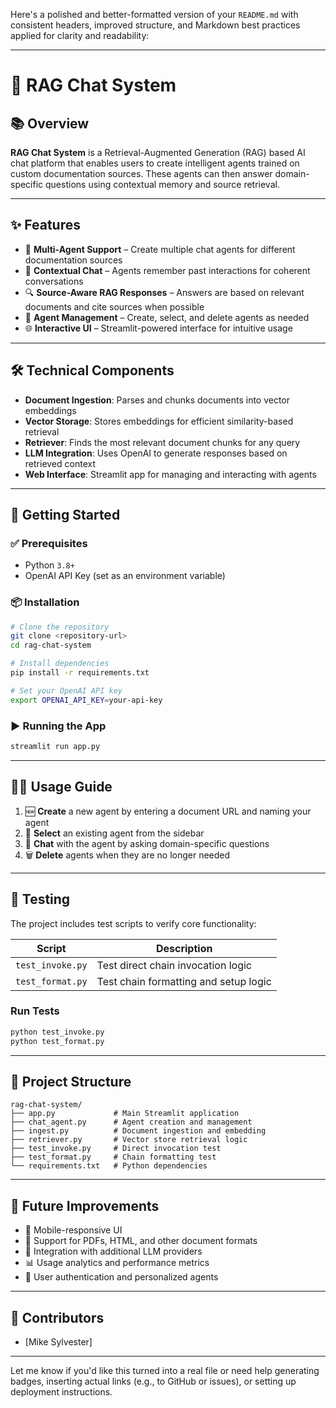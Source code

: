Here's a polished and better-formatted version of your `README.md` with consistent headers, improved structure, and Markdown best practices applied for clarity and readability:

---

# 🤖 RAG Chat System

## 📚 Overview

**RAG Chat System** is a Retrieval-Augmented Generation (RAG) based AI chat platform that enables users to create intelligent agents trained on custom documentation sources. These agents can then answer domain-specific questions using contextual memory and source retrieval.

---

## ✨ Features

* 🧠 **Multi-Agent Support** – Create multiple chat agents for different documentation sources
* 💬 **Contextual Chat** – Agents remember past interactions for coherent conversations
* 🔍 **Source-Aware RAG Responses** – Answers are based on relevant documents and cite sources when possible
* 📂 **Agent Management** – Create, select, and delete agents as needed
* 🌐 **Interactive UI** – Streamlit-powered interface for intuitive usage

---

## 🛠️ Technical Components

* **Document Ingestion**: Parses and chunks documents into vector embeddings
* **Vector Storage**: Stores embeddings for efficient similarity-based retrieval
* **Retriever**: Finds the most relevant document chunks for any query
* **LLM Integration**: Uses OpenAI to generate responses based on retrieved context
* **Web Interface**: Streamlit app for managing and interacting with agents

---

## 🚀 Getting Started

### ✅ Prerequisites

* Python `3.8+`
* OpenAI API Key (set as an environment variable)

### 📦 Installation

```bash
# Clone the repository
git clone <repository-url>
cd rag-chat-system

# Install dependencies
pip install -r requirements.txt

# Set your OpenAI API key
export OPENAI_API_KEY=your-api-key
```

### ▶️ Running the App

```bash
streamlit run app.py
```

---

## 🧑‍💻 Usage Guide

1. 🆕 **Create** a new agent by entering a document URL and naming your agent
2. 🔄 **Select** an existing agent from the sidebar
3. 💬 **Chat** with the agent by asking domain-specific questions
4. 🗑️ **Delete** agents when they are no longer needed

---

## 🧪 Testing

The project includes test scripts to verify core functionality:

| Script           | Description                           |
| ---------------- | ------------------------------------- |
| `test_invoke.py` | Test direct chain invocation logic    |
| `test_format.py` | Test chain formatting and setup logic |

### Run Tests

```bash
python test_invoke.py
python test_format.py
```

---

## 📁 Project Structure

```plaintext
rag-chat-system/
├── app.py             # Main Streamlit application
├── chat_agent.py      # Agent creation and management
├── ingest.py          # Document ingestion and embedding
├── retriever.py       # Vector store retrieval logic
├── test_invoke.py     # Direct invocation test
├── test_format.py     # Chain formatting test
└── requirements.txt   # Python dependencies
```

---

## 🔮 Future Improvements

* 📱 Mobile-responsive UI
* 📄 Support for PDFs, HTML, and other document formats
* 🔌 Integration with additional LLM providers
* 📊 Usage analytics and performance metrics
* 🔐 User authentication and personalized agents

---


## 👥 Contributors

* \[Mike Sylvester]

---

Let me know if you'd like this turned into a real file or need help generating badges, inserting actual links (e.g., to GitHub or issues), or setting up deployment instructions.
